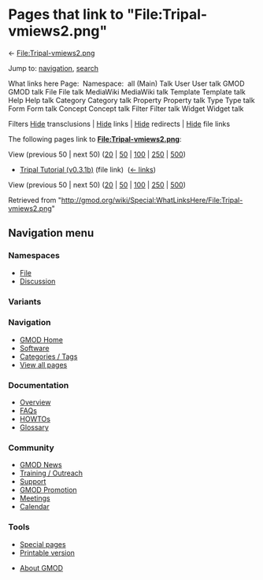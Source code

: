 <div id="mw-page-base" class="noprint">

</div>

<div id="mw-head-base" class="noprint">

</div>

<div id="content" class="mw-body" role="main">

<span id="top"></span>

<div id="mw-js-message" style="display:none;">

</div>



# <span dir="auto">Pages that link to "File:Tripal-vmiews2.png"</span>

<div id="bodyContent">

<div id="contentSub">

←
[File:Tripal-vmiews2.png](/wiki/File:Tripal-vmiews2.png "File:Tripal-vmiews2.png")

</div>

<div id="jump-to-nav" class="mw-jump">

Jump to: [navigation](#mw-navigation), [search](#p-search)

</div>

<div id="mw-content-text">

What links here Page:  Namespace:  all (Main) Talk User User talk GMOD
GMOD talk File File talk MediaWiki MediaWiki talk Template Template talk
Help Help talk Category Category talk Property Property talk Type Type
talk Form Form talk Concept Concept talk Filter Filter talk Widget
Widget talk

Filters
[Hide](/mediawiki/index.php?title=Special:WhatLinksHere/File:Tripal-vmiews2.png&hidetrans=1 "Special:WhatLinksHere/File:Tripal-vmiews2.png")
transclusions \|
[Hide](/mediawiki/index.php?title=Special:WhatLinksHere/File:Tripal-vmiews2.png&hidelinks=1 "Special:WhatLinksHere/File:Tripal-vmiews2.png")
links \|
[Hide](/mediawiki/index.php?title=Special:WhatLinksHere/File:Tripal-vmiews2.png&hideredirs=1 "Special:WhatLinksHere/File:Tripal-vmiews2.png")
redirects \|
[Hide](/mediawiki/index.php?title=Special:WhatLinksHere/File:Tripal-vmiews2.png&hideimages=1 "Special:WhatLinksHere/File:Tripal-vmiews2.png")
file links

The following pages link to
**[File:Tripal-vmiews2.png](/wiki/File:Tripal-vmiews2.png "File:Tripal-vmiews2.png")**:

View (previous 50 \| next 50)
([20](/mediawiki/index.php?title=Special:WhatLinksHere/File:Tripal-vmiews2.png&limit=20 "Special:WhatLinksHere/File:Tripal-vmiews2.png")
\|
[50](/mediawiki/index.php?title=Special:WhatLinksHere/File:Tripal-vmiews2.png&limit=50 "Special:WhatLinksHere/File:Tripal-vmiews2.png")
\|
[100](/mediawiki/index.php?title=Special:WhatLinksHere/File:Tripal-vmiews2.png&limit=100 "Special:WhatLinksHere/File:Tripal-vmiews2.png")
\|
[250](/mediawiki/index.php?title=Special:WhatLinksHere/File:Tripal-vmiews2.png&limit=250 "Special:WhatLinksHere/File:Tripal-vmiews2.png")
\|
[500](/mediawiki/index.php?title=Special:WhatLinksHere/File:Tripal-vmiews2.png&limit=500 "Special:WhatLinksHere/File:Tripal-vmiews2.png"))

- [Tripal Tutorial
  (v0.3.1b)](/wiki/Tripal_Tutorial_(v0.3.1b) "Tripal Tutorial (v0.3.1b)")
  (file link) ‎ <span class="mw-whatlinkshere-tools">([←
  links](/mediawiki/index.php?title=Special:WhatLinksHere&target=Tripal+Tutorial+%28v0.3.1b%29 "Special:WhatLinksHere"))</span>

View (previous 50 \| next 50)
([20](/mediawiki/index.php?title=Special:WhatLinksHere/File:Tripal-vmiews2.png&limit=20 "Special:WhatLinksHere/File:Tripal-vmiews2.png")
\|
[50](/mediawiki/index.php?title=Special:WhatLinksHere/File:Tripal-vmiews2.png&limit=50 "Special:WhatLinksHere/File:Tripal-vmiews2.png")
\|
[100](/mediawiki/index.php?title=Special:WhatLinksHere/File:Tripal-vmiews2.png&limit=100 "Special:WhatLinksHere/File:Tripal-vmiews2.png")
\|
[250](/mediawiki/index.php?title=Special:WhatLinksHere/File:Tripal-vmiews2.png&limit=250 "Special:WhatLinksHere/File:Tripal-vmiews2.png")
\|
[500](/mediawiki/index.php?title=Special:WhatLinksHere/File:Tripal-vmiews2.png&limit=500 "Special:WhatLinksHere/File:Tripal-vmiews2.png"))

</div>

<div class="printfooter">

Retrieved from
"<http://gmod.org/wiki/Special:WhatLinksHere/File:Tripal-vmiews2.png>"

</div>

<div id="catlinks" class="catlinks catlinks-allhidden">

</div>

<div class="visualClear">

</div>

</div>

</div>

<div id="mw-navigation">

## Navigation menu

<div id="mw-head">



<div id="left-navigation">

<div id="p-namespaces" class="vectorTabs" role="navigation"
aria-labelledby="p-namespaces-label">

### Namespaces

- <span id="ca-nstab-image"><a href="/wiki/File:Tripal-vmiews2.png" accesskey="c"
  title="View the file page [c]">File</a></span>
- <span id="ca-talk"><a
  href="/mediawiki/index.php?title=File_talk:Tripal-vmiews2.png&amp;action=edit&amp;redlink=1"
  accesskey="t"
  title="Discussion about the content page [t]">Discussion</a></span>

</div>

<div id="p-variants" class="vectorMenu emptyPortlet" role="navigation"
aria-labelledby="p-variants-label">

### 

### Variants[](#)

<div class="menu">

</div>

</div>

</div>





</div>

</div>

</div>

<div id="mw-panel">

<div id="p-logo" role="banner">

<a href="/wiki/Main_Page"
style="background-image: url(http://gmod.org/images/GMOD-cogs.png);"
title="Visit the main page"></a>

</div>

<div id="p-Navigation" class="portal" role="navigation"
aria-labelledby="p-Navigation-label">

### Navigation

<div class="body">

- <span id="n-GMOD-Home">[GMOD Home](/wiki/Main_Page)</span>
- <span id="n-Software">[Software](/wiki/GMOD_Components)</span>
- <span id="n-Categories-.2F-Tags">[Categories /
  Tags](/wiki/Categories)</span>
- <span id="n-View-all-pages">[View all
  pages](/wiki/Special:AllPages)</span>

</div>

</div>

<div id="p-Documentation" class="portal" role="navigation"
aria-labelledby="p-Documentation-label">

### Documentation

<div class="body">

- <span id="n-Overview">[Overview](/wiki/Overview)</span>
- <span id="n-FAQs">[FAQs](/wiki/Category:FAQ)</span>
- <span id="n-HOWTOs">[HOWTOs](/wiki/Category:HOWTO)</span>
- <span id="n-Glossary">[Glossary](/wiki/Glossary)</span>

</div>

</div>

<div id="p-Community" class="portal" role="navigation"
aria-labelledby="p-Community-label">

### Community

<div class="body">

- <span id="n-GMOD-News">[GMOD News](/wiki/GMOD_News)</span>
- <span id="n-Training-.2F-Outreach">[Training /
  Outreach](/wiki/Training_and_Outreach)</span>
- <span id="n-Support">[Support](/wiki/Support)</span>
- <span id="n-GMOD-Promotion">[GMOD
  Promotion](/wiki/GMOD_Promotion)</span>
- <span id="n-Meetings">[Meetings](/wiki/Meetings)</span>
- <span id="n-Calendar">[Calendar](/wiki/Calendar)</span>

</div>

</div>

<div id="p-tb" class="portal" role="navigation"
aria-labelledby="p-tb-label">

### Tools

<div class="body">

- <span id="t-specialpages"><a href="/wiki/Special:SpecialPages" accesskey="q"
  title="A list of all special pages [q]">Special pages</a></span>
- <span id="t-print"><a
  href="/mediawiki/index.php?title=Special:WhatLinksHere/File:Tripal-vmiews2.png&amp;printable=yes"
  rel="alternate" accesskey="p"
  title="Printable version of this page [p]">Printable version</a></span>

</div>

</div>

</div>

</div>

<div id="footer" role="contentinfo">

- <span id="footer-places-about">[About
  GMOD](/wiki/GMOD:About "GMOD:About")</span>

<!-- -->






</div>
